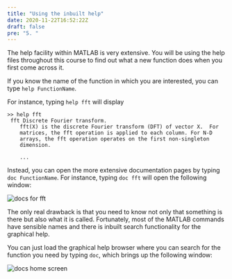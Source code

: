 ```yaml
---
title: "Using the inbuilt help"
date: 2020-11-22T16:52:22Z
draft: false
pre: "5. "
---
```


The help facility within MATLAB is very extensive.
You will be using the help files throughout this course to find out what a new function does when you first come across it.

If you know the name of the function in which you are interested, you can type `help FunctionName`.

For instance, typing `help fft` will display

```plaintext
>> help fft
 fft Discrete Fourier transform.
    fft(X) is the discrete Fourier transform (DFT) of vector X.  For
    matrices, the fft operation is applied to each column. For N-D
    arrays, the fft operation operates on the first non-singleton
    dimension.

    ...
```

Instead, you can open the more extensive documentation pages by typing `doc FunctionName`.
For instance, typing `doc fft` will open the following window:

![docs for fft](/ScientificComputingInMatlab/images/unit_01/1_05_1.png?classes=matlab-screenshot)

The only real drawback is that you need to know not only that something is there but also what it is called.
Fortunately, most of the MATLAB commands have sensible names and there is inbuilt search functionality for the graphical help.

You can just load the graphical help browser where you can search for the function you need by typing `doc`, which brings up the following window:

![docs home screen](/ScientificComputingInMatlab/images/unit_01/1_05_2.png?classes=matlab-screenshot)
